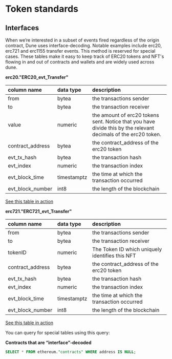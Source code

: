 # Token standards

## Interfaces

When we’re interested in a subset of events fired regardless of the origin contract, Dune uses interface-decoding. Notable examples include erc20, erc721 and erc1155 transfer events. This method is reserved for special cases. These tables make it easy to keep track of ERC20 tokens and NFT's flowing in and out of contracts and wallets and are widely used across dune.

**erc20."ERC20\_evt\_Transfer"**

| column name | **data type** | **description** |
| :--- | :--- | :--- |
| from | bytea | the transactions sender |
| to | bytea | the transaction receiver |
| value | numeric | the amount of erc20 tokens sent. Notice that you have divide this by the relevant decimals of the erc20 token. |
| contract\_address | bytea | the contract\_address of the erc20 token |
| evt\_tx\_hash | bytea | the transaction hash |
| evt\_index | numeric | the transaction index |
| evt\_block\_time | timestamptz | the time at which the transaction occurred |
| evt\_block\_number | int8 | the length of the blockchain |

[See this table in action](https://dune.xyz/queries/39012)

**erc721."ERC721\_evt\_Transfer"**

| **c**olumn name | **data type** | **description** |
| :--- | :--- | :--- |
| from | bytea | the transactions sender |
| to | bytea | the transaction receiver |
| tokenID | numeric | The Token ID which uniquely identifies this NFT |
| contract\_address | bytea | the contract\_address of the erc20 token |
| evt\_tx\_hash | bytea | the transaction hash |
| evt\_index | numeric | the transaction index |
| evt\_block\_time | timestamptz | the time at which the transaction occurred |
| evt\_block\_number | int8 | the length of the blockchain |

[See this table in action](https://dune.xyz/queries/38974)

You can query for special tables using this query:

**Contracts that are “interface”-decoded**

```sql
SELECT * FROM ethereum."contracts" WHERE address IS NULL;
```

